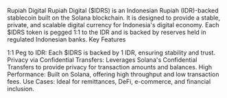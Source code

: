 Rupiah Digital
Rupiah Digital ($IDRS) is an Indonesian Rupiah (IDR)-backed stablecoin built on the Solana blockchain. It is designed to provide a stable, private, and scalable digital currency for Indonesia's digital economy. Each $IDRS token is pegged 1:1 to the IDR and is backed by reserves held in regulated Indonesian banks.
Key Features

1:1 Peg to IDR: Each $IDRS is backed by 1 IDR, ensuring stability and trust.
Privacy via Confidential Transfers: Leverages Solana's Confidential Transfers to provide privacy for transaction amounts and balances.
High Performance: Built on Solana, offering high throughput and low transaction fees.
Use Cases: Ideal for remittances, DeFi, e-commerce, and financial inclusion.
